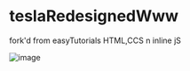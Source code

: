 # teslaRedesignedWww
fork'd from easyTutorials HTML,CCS n inline jS

![image](https://user-images.githubusercontent.com/103030864/168067055-8c3cebda-a5a0-4258-a96d-3afaf5847ca4.png)

